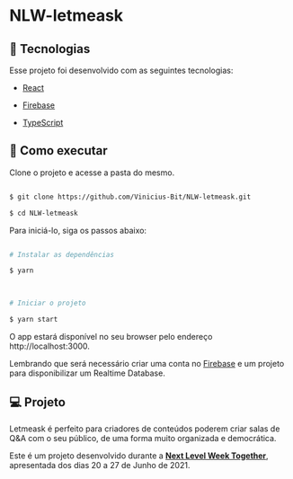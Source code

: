 # NLW-letmeask
 

## 🧪 Tecnologias

 

Esse projeto foi desenvolvido com as seguintes tecnologias:

 

- [React](https://reactjs.org)

- [Firebase](https://firebase.google.com/)

- [TypeScript](https://www.typescriptlang.org/)

 

## 🚀 Como executar

 

Clone o projeto e acesse a pasta do mesmo.

 

```bash

$ git clone https://github.com/Vinicius-Bit/NLW-letmeask.git

$ cd NLW-letmeask

```

 

Para iniciá-lo, siga os passos abaixo:

```bash

# Instalar as dependências

$ yarn

 

# Iniciar o projeto

$ yarn start

```

O app estará disponível no seu browser pelo endereço http://localhost:3000.

 

Lembrando que será necessário criar uma conta no [Firebase](https://firebase.google.com/) e um projeto para disponibilizar um Realtime Database.

 

## 💻 Projeto

 

Letmeask é perfeito para criadores de conteúdos poderem criar salas de Q&A com o seu público, de uma forma muito organizada e democrática.

 

Este é um projeto desenvolvido durante a **[Next Level Week Together](https://nextlevelweek.com/)**, apresentada dos dias 20 a 27 de Junho de 2021.
